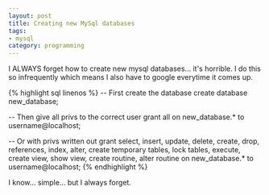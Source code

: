 ```yaml
---
layout: post
title: Creating new MySql databases
tags:
- mysql
category: programming
---
```


I ALWAYS forget how to create new mysql databases... it's horrible. I do this so infrequently which means I also have to google everytime it comes up.

{% highlight sql linenos %}
-- First create the database
create database new_database;

-- Then give all privs to the correct user
grant all on new_database.* to username@localhost;

-- Or with privs written out
grant select, insert, update, delete, create, drop, references, index, alter, create temporary tables, lock tables, execute, create view, show view, create routine, alter routine on new_database.* to username@localhost;
{% endhighlight %}

I know... simple... but I always forget.
